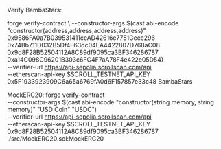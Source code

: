 Verify BambaStars:

forge verify-contract \ 
--constructor-args $(cast abi-encode "constructor(address,address,address,address)" 0x9586FA0a7B039531411ceAD42616c7751Ceec296 0x74Bb711D032B5Df4F63dc04EA4422807D768aC08 0x9d8F28B52504112A8C89df9095ca3BF346286787 0xa14C098C96201B303c6FC4F7aA78F4e422e05D54) \
--verifier-url https://api-sepolia.scrollscan.com/api \
--etherscan-api-key $SCROLL_TESTNET_API_KEY \
0x5F1933923909C6a65a6769fA0d6F157857e33c48 BambaStars

MockERC20:
forge verify-contract \
--constructor-args $(cast abi-encode "constructor(string memory, string memory)" "USD Coin" "USDC") \
--verifier-url https://api-sepolia.scrollscan.com/api \
--etherscan-api-key $SCROLL_TESTNET_API_KEY \
0x9d8F28B52504112A8C89df9095ca3BF346286787 ./src/MockERC20.sol:MockERC20






